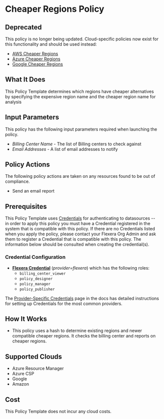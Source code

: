 # Cheaper Regions Policy

## Deprecated

This policy is no longer being updated. Cloud-specific policies now exist for this functionality and should be used instead:

- [AWS Cheaper Regions](https://github.com/flexera-public/policy_templates/tree/master/cost/aws/cheaper_regions/)
- [Azure Cheaper Regions](https://github.com/flexera-public/policy_templates/tree/master/cost/azure/cheaper_regions/)
- [Google Cheaper Regions](https://github.com/flexera-public/policy_templates/tree/master/cost/google/cheaper_regions/)

## What It Does

This Policy Template determines which regions have cheaper alternatives by specifying the expensive region name and the cheaper region name for analysis

## Input Parameters

This policy has the following input parameters required when launching the policy.

- *Billing Center Name* - The list of Billing centers to check against
- *Email Addresses* - A list of email addresses to notify

## Policy Actions

The following policy actions are taken on any resources found to be out of compliance.

- Send an email report

## Prerequisites

This Policy Template uses [Credentials](https://docs.flexera.com/flexera/EN/Automation/ManagingCredentialsExternal.htm) for authenticating to datasources -- in order to apply this policy you must have a Credential registered in the system that is compatible with this policy. If there are no Credentials listed when you apply the policy, please contact your Flexera Org Admin and ask them to register a Credential that is compatible with this policy. The information below should be consulted when creating the credential(s).

### Credential Configuration

- [**Flexera Credential**](https://docs.flexera.com/flexera/EN/Automation/ProviderCredentials.htm) (*provider=flexera*) which has the following roles:
  - `billing_center_viewer`
  - `policy_designer`
  - `policy_manager`
  - `policy_publisher`

The [Provider-Specific Credentials](https://docs.flexera.com/flexera/EN/Automation/ProviderCredentials.htm) page in the docs has detailed instructions for setting up Credentials for the most common providers.

## How It Works

- This policy uses a hash to determine existing regions and newer compatible cheaper regions. It checks the billing center and reports on cheaper regions.

## Supported Clouds

- Azure Resource Manager
- Azure CSP
- Google
- Amazon

## Cost

This Policy Template does not incur any cloud costs.
